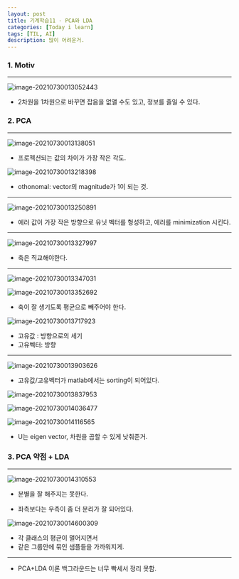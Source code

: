 ```yaml
---
layout: post
title: 기계학습11 - PCA와 LDA
categories: [Today i learn]
tags: [TIL, AI]
description: 많이 어려운거.
---
```


### 1. Motiv

---

![image-20210730013052443](https://raw.githubusercontent.com/chunyunseo/ImageRepo/image/img/image-20210730013052443.png)

- 2차원을 1차원으로 바꾸면 잡음을 없앨 수도 있고, 정보를 줄일 수 있다.

### 2. PCA

---

![image-20210730013138051](https://raw.githubusercontent.com/chunyunseo/ImageRepo/image/img/image-20210730013138051.png)

- 프로젝션되는 값의 차이가 가장 작은 각도.

![image-20210730013218398](https://raw.githubusercontent.com/chunyunseo/ImageRepo/image/img/image-20210730013218398.png)

- othonomal: vector의 magnitude가 1이 되는 것.

---

![image-20210730013250891](https://raw.githubusercontent.com/chunyunseo/ImageRepo/image/img/image-20210730013250891.png)

- 에러 값이 가장 작은 방향으로 유닛 벡터를 형성하고, 에러를 minimization 시킨다.

---

![image-20210730013327997](https://raw.githubusercontent.com/chunyunseo/ImageRepo/image/img/image-20210730013327997.png)

- 축은 직교해야한다.

---

![image-20210730013347031](https://raw.githubusercontent.com/chunyunseo/ImageRepo/image/img/image-20210730013347031.png)

![image-20210730013352692](https://raw.githubusercontent.com/chunyunseo/ImageRepo/image/img/image-20210730013352692.png)

- 축이 잘 생기도록 평균으로 빼주어야 한다.

![image-20210730013717923](https://raw.githubusercontent.com/chunyunseo/ImageRepo/image/img/image-20210730013717923.png)

- 고유값 : 방향으로의 세기
- 고유벡터: 방향

---

![image-20210730013903626](https://raw.githubusercontent.com/chunyunseo/ImageRepo/image/img/image-20210730013903626.png)

- 고유값/고유벡터가 matlab에서는 sorting이 되어있다.

![image-20210730013837953](https://raw.githubusercontent.com/chunyunseo/ImageRepo/image/img/image-20210730013837953.png)

![image-20210730014036477](https://raw.githubusercontent.com/chunyunseo/ImageRepo/image/img/image-20210730014036477.png)

![image-20210730014116565](https://raw.githubusercontent.com/chunyunseo/ImageRepo/image/img/image-20210730014116565.png)

- U는 eigen vector, 차원을 곱할 수 있게 낮춰준거.

### 3. PCA 약점 + LDA

---

![image-20210730014310553](https://raw.githubusercontent.com/chunyunseo/ImageRepo/image/img/image-20210730014310553.png)

- 분별을 잘 해주지는 못한다.

- 좌측보다는 우측이 좀 더 분리가 잘 되어있다.

![image-20210730014600309](https://raw.githubusercontent.com/chunyunseo/ImageRepo/image/img/image-20210730014600309.png)

- 각 클래스의 평균이 멀어지면서 
- 같은 그룹안에 묶인 샘플들을 가까워지게.

---

- PCA+LDA 이론 백그라운드는 너무 빡세서 정리 못함.